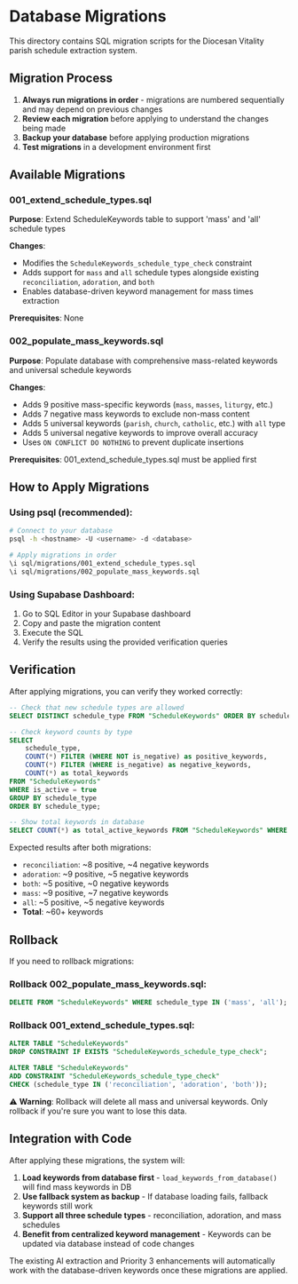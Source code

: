 # Database Migrations

This directory contains SQL migration scripts for the Diocesan Vitality parish schedule extraction system.

## Migration Process

1. **Always run migrations in order** - migrations are numbered sequentially and may depend on previous changes
2. **Review each migration** before applying to understand the changes being made
3. **Backup your database** before applying production migrations
4. **Test migrations** in a development environment first

## Available Migrations

### 001_extend_schedule_types.sql
**Purpose**: Extend ScheduleKeywords table to support 'mass' and 'all' schedule types

**Changes**:
- Modifies the `ScheduleKeywords_schedule_type_check` constraint
- Adds support for `mass` and `all` schedule types alongside existing `reconciliation`, `adoration`, and `both`
- Enables database-driven keyword management for mass times extraction

**Prerequisites**: None

### 002_populate_mass_keywords.sql  
**Purpose**: Populate database with comprehensive mass-related keywords and universal schedule keywords

**Changes**:
- Adds 9 positive mass-specific keywords (`mass`, `masses`, `liturgy`, etc.)
- Adds 7 negative mass keywords to exclude non-mass content
- Adds 5 universal keywords (`parish`, `church`, `catholic`, etc.) with `all` type
- Adds 5 universal negative keywords to improve overall accuracy
- Uses `ON CONFLICT DO NOTHING` to prevent duplicate insertions

**Prerequisites**: 001_extend_schedule_types.sql must be applied first

## How to Apply Migrations

### Using psql (recommended):
```bash
# Connect to your database
psql -h <hostname> -U <username> -d <database>

# Apply migrations in order
\i sql/migrations/001_extend_schedule_types.sql
\i sql/migrations/002_populate_mass_keywords.sql
```

### Using Supabase Dashboard:
1. Go to SQL Editor in your Supabase dashboard
2. Copy and paste the migration content
3. Execute the SQL
4. Verify the results using the provided verification queries

## Verification

After applying migrations, you can verify they worked correctly:

```sql
-- Check that new schedule types are allowed
SELECT DISTINCT schedule_type FROM "ScheduleKeywords" ORDER BY schedule_type;

-- Check keyword counts by type
SELECT 
    schedule_type,
    COUNT(*) FILTER (WHERE NOT is_negative) as positive_keywords,
    COUNT(*) FILTER (WHERE is_negative) as negative_keywords,
    COUNT(*) as total_keywords
FROM "ScheduleKeywords" 
WHERE is_active = true
GROUP BY schedule_type
ORDER BY schedule_type;

-- Show total keywords in database
SELECT COUNT(*) as total_active_keywords FROM "ScheduleKeywords" WHERE is_active = true;
```

Expected results after both migrations:
- `reconciliation`: ~8 positive, ~4 negative keywords
- `adoration`: ~9 positive, ~5 negative keywords  
- `both`: ~5 positive, ~0 negative keywords
- `mass`: ~9 positive, ~7 negative keywords
- `all`: ~5 positive, ~5 negative keywords
- **Total**: ~60+ keywords

## Rollback

If you need to rollback migrations:

### Rollback 002_populate_mass_keywords.sql:
```sql
DELETE FROM "ScheduleKeywords" WHERE schedule_type IN ('mass', 'all');
```

### Rollback 001_extend_schedule_types.sql:
```sql
ALTER TABLE "ScheduleKeywords" 
DROP CONSTRAINT IF EXISTS "ScheduleKeywords_schedule_type_check";

ALTER TABLE "ScheduleKeywords" 
ADD CONSTRAINT "ScheduleKeywords_schedule_type_check" 
CHECK (schedule_type IN ('reconciliation', 'adoration', 'both'));
```

⚠️ **Warning**: Rollback will delete all mass and universal keywords. Only rollback if you're sure you want to lose this data.

## Integration with Code

After applying these migrations, the system will:

1. **Load keywords from database first** - `load_keywords_from_database()` will find mass keywords in DB
2. **Use fallback system as backup** - If database loading fails, fallback keywords still work
3. **Support all three schedule types** - reconciliation, adoration, and mass schedules
4. **Benefit from centralized keyword management** - Keywords can be updated via database instead of code changes

The existing AI extraction and Priority 3 enhancements will automatically work with the database-driven keywords once these migrations are applied.